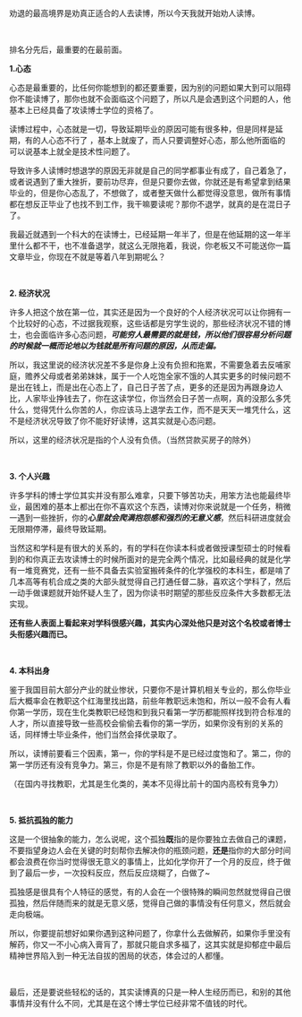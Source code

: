 <p data-pid="EHIi1SA2">劝退的最高境界是劝真正适合的人去读博，所以今天我就开始劝人读博。</p><p class="ztext-empty-paragraph"><br/></p><p data-pid="ezaxABZS">排名分先后，最重要的在最前面。</p><p data-pid="2SE07-M0"><b>1.心态</b></p><p data-pid="ujcp74zi">心态是最重要的，比任何你能想到的都还要重要，因为别的问题如果大到可以阻碍你不能读博了，那你也就不会面临这个问题了，所以凡是会遇到这个问题的人，他基本上已经具备了攻读博士学位的资格了。</p><p data-pid="v8UkPZah">读博过程中，心态就是一切，导致延期毕业的原因可能有很多种，但是同样是延期，有的人心态不行了 ，基本上就废了，而人只要调整好心态，那么他所面临的可以说基本上就全是技术性问题了。</p><p data-pid="Jp8EdhVu">导致许多人读博时想退学的原因无非就是自己的同学都事业有成了，自己着急了，或者说遇到了重大挫折，要前功尽弃，但是只要你去做，你就还是有希望拿到结果毕业的，但是你心态乱了，不想做了，或者整天做什么都觉得没意思，做所有事情都在想反正毕业了也找不到工作，我干嘛要读呢？那你不退学，就真的是在混日子了。</p><p data-pid="LDXQ2kvr">我最近就遇到一个科大的在读博士，已经延期一年半了，但是在他延期的这一年半里什么都不干，也不准备退学，就这么无限拖着，我说，你老板又不可能送你一篇文章毕业，你现在不就是等着八年到期呢么？</p><p class="ztext-empty-paragraph"><br/></p><p data-pid="-6fgBih6"><b>2. 经济状况</b></p><p data-pid="JQXdeZe4">许多人把这个放在第一位，其实还是因为一个良好的个人经济状况可以让你拥有一个比较好的心态，不过据我观察，这些话都是穷学生说的，那些经济状况不错的博士，也会面临许多心态问题，<b><i>可能穷人最需要的就是钱，所以他们很容易分析问题的时候就一概而论地以为钱就是所有问题的原因，从而走偏。</i></b></p><p data-pid="QWmL8wG9">所以，我这里说的经济状况差不多是你身上没有负担和拖累，不需要急着去反哺家庭，赡养父母或者弟弟妹妹，属于一个人吃饱全家不饿的人其实更多的时候问题不是出在钱上，而是出在心态上了，自己日子苦了点，更多的还是因为再跟身边人比，人家毕业挣钱去了，你在这读学位，你当然会日子苦一点啊，真的没那么多凭什么，觉得凭什么你苦的人，你应该马上退学去工作，而不是天天一堆凭什么，这不是经济状况导致了你不能好好读博，这其实就是心态问题。</p><p data-pid="prQBr2kr">所以，这里的经济状况是指的个人没有负债。（当然贷款买房子的除外）</p><p class="ztext-empty-paragraph"><br/></p><p data-pid="Z2g4K8U8"><b>3. 个人兴趣</b></p><p data-pid="S6nYyQSN">许多学科的博士学位其实并没有那么难拿，只要下够苦功夫，用笨方法也能最终毕业，最困难的基本上都出在你不喜欢这个东西，读博对你来说就是一个任务，稍微一遇到一些挫折，你的<i><b>心里就会爬满抱怨感和强烈的无意义感</b></i>，然后科研进度就会无限期停滞，最终导致延期。</p><p data-pid="4nWJKp74">当然这和学科是有很大的关系的，有的学科在你读本科或者做授课型硕士的时候看到的和你真正去攻读博士的时候所面对的是完全两个情况，比如最经典的就是化学有一堆竞赛党，还有一些不具备去实验室搬砖条件的化学强校的本科生，都是啃了几本高等有机合成之类的大部头就觉得自己打通任督二脉，喜欢这个学科了，然后一动手做课题就开始怀疑人生了，因为你读书时期望的那些反应条件大多数都无法实现。</p><p data-pid="lWaSobf9"><b>还有些人表面上看起来对学科很感兴趣，其实内心深处他只是对这个名校或者博士头衔感兴趣而已。</b></p><p class="ztext-empty-paragraph"><br/></p><p data-pid="IpMiqUyp"><b>4. 本科出身</b></p><p data-pid="2Ns2bVPj">鉴于我国目前大部分产业的就业惨状，只要你不是计算机相关专业的，那么你毕业后大概率会在教职这个红海里找出路，前些年教职远未饱和，所以一般不会有人看你第一学历，现在生化类教职已经饱和到我只看第一学历都能照样找到符合标准的人才，所以直接导致一些高校会偷偷去看你的第一学历，如果你没有别的关系的话，同样博士毕业条件，他们当然会择优录取了。</p><p data-pid="2L0Jepbu">所以，读博前要看三个因素，第一，你的学科是不是已经过度饱和了。第二，你的第一学历还有没有竞争力。第三，你是不是有除了教职以外的备胎工作。</p><p data-pid="rYgHkHFg">（在国内寻找教职，尤其是生化类的，美本不见得比前十的国内高校有竞争力）</p><p class="ztext-empty-paragraph"><br/></p><p data-pid="pLpoKEeU"><b>5. 抵抗孤独的能力</b></p><p data-pid="bZX8hJYI">这是一个很抽象的能力，怎么说呢，这个孤独<b>既</b>指的是你要独立去做自己的课题，不要指望身边人会在关键的时刻帮你去解决你的瓶颈问题，<b>还是</b>指你的大部分时间都会浪费在你当时觉得很无意义的事情上，比如化学你开了一个月的反应，终于做到了最后一步，一次投料反应，然后反应烧糊了，白做了~</p><p data-pid="UxIh2xWF">孤独感是很具有个人特征的感觉，有的人会在一个很特殊的瞬间忽然就觉得自己很孤独，然后伴随而来的就是无意义感，觉得自己做的事情没有任何意义，然后就会走向极端。</p><p data-pid="fl29wBsY">所以，你要提前想好如果你遇到这种问题了，你拿什么去做解药，如果你手里没有解药，你又一不小心病入膏肓了，那就只能自求多福了，这其实就是抑郁症中最后精神世界陷入到一种无法自拔的困局的状态，体会过的人都懂。</p><p class="ztext-empty-paragraph"><br/></p><p data-pid="rurXJsBG">最后，还是要说些轻松的话的，其实读博真的只是一种人生经历而已，和别的其他事情并没有什么不同，尤其是在这个博士学位已经非常不值钱的时代。</p><p></p>